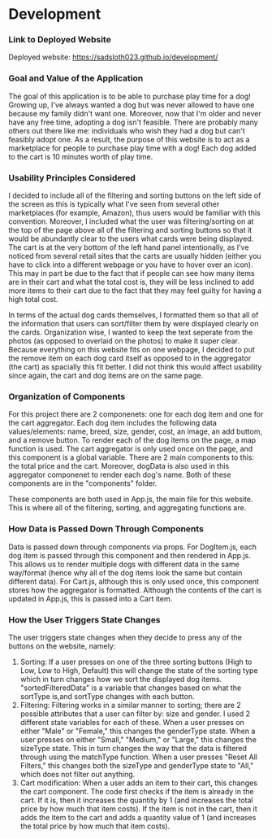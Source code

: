 # Development

### Link to Deployed Website
Deployed website: https://sadsloth023.github.io/development/


### Goal and Value of the Application
The goal of this application is to be able to purchase play time for a dog! Growing up, I've always wanted a dog but was never allowed to have one because my family didn't want one. Moreover, now that I'm older and never have any free time, adopting a dog isn't feasible. There are probably many others out there like me: individuals who wish they had a dog but can't feasibly adopt one. As a result, the purpose of this website is to act as a marketplace for people to purchase play time with a dog! Each dog added to the cart is 10 minutes worth of play time.

### Usability Principles Considered
I decided to include all of the filtering and sorting buttons on the left side of the screen as this is typically what I've seen from several other marketplaces (for example, Amazon), thus users would be familiar with this convention. Moreover, I included what the user was filtering/sorting on at the top of the page above all of the filtering and sorting buttons so that it would be abundantly clear to the users what cards were being displayed. The cart is at the very bottom of the left hand panel intentionally, as I've noticed from several retail sites that the carts are usually hidden (either you have to click into a different webpage or you have to hover over an icon). This may in part be due to the fact that if people can see how many items are in their cart and what the total cost is, they will be less inclined to add more items to their cart due to the fact that they may feel guilty for having a high total cost. 

In terms of the actual dog cards themselves, I formatted them so that all of the information that users can sort/filter them by were displayed clearly on the cards. Organization wise, I wanted to keep the text seperate from the photos (as opposed to overlaid on the photos) to make it super clear. Because everything on this website fits on one webpage, I decided to put the remove item on each dog card itself as opposed to in the aggregator (the cart) as spacially this fit better. I did not think this would affect usability since again, the cart and dog items are on the same page. 


### Organization of Components
For this project there are 2 componenets: one for each dog item and one for the cart aggregator. Each dog item includes the following data values/elements: name, breed, size, gender, cost, an image, an add buttom, and a remove button. To render each of the dog items on the page, a map function is used. The cart aggregator is only used once on the page, and this component is a global variable. There are 2 main components to this: the total price and the cart. Moreover, dogData is also used in this aggregator componenet to render each dog's name. Both of these components are in the "components" folder.

These components are both used in App.js, the main file for this website. This is where all of the filtering, sorting, and aggregating functions are.


### How Data is Passed Down Through Components
Data is passed down through components via props. For DogItem.js, each dog item is passed through this component and then rendered in App.js. This allows us to render multiple dogs with different data in the same way/format (hence why all of the dog items look the same but contain different data). For Cart.js, although this is only used once, this component stores how the aggregator is formatted. Although the contents of the cart is updated in App.js, this is passed into a Cart item. 

### How the User Triggers State Changes
The user triggers state changes when they decide to press any of the buttons on the website, namely:
1. Sorting: If a user presses on one of the three sorting buttons (High to Low, Low to High, Default) this will change the state of the sorting type which in turn changes how we sort the displayed dog items. "sortedFilteredData" is a variable that changes based on what the sortType is,and sortType changes with each button.
2. Filtering: Filtering works in a similar manner to sorting; there are 2 possible attributes that a user can filter by: size and gender. I used 2 different state variables for each of these. When a user presses on either "Male" or "Female," this changes the genderType state. When a user presses on either "Small," "Medium," or "Large," this changes the sizeType state. This in turn changes the way that the data is filtered through using the matchType function. When a user presses "Reset All Filters," this changes both the sizeType and genderType state to "All," which does not filter out anything.
3. Cart modification: When a user adds an item to their cart, this changes the cart component. The code first checks if the item is already in the cart. If it is, then it increases the quantity by 1 (and increases the total price by how much that item costs). If the item is not in the cart, then it adds the item to the cart and adds a quantity value of 1 (and increases the total price by how much that item costs).

